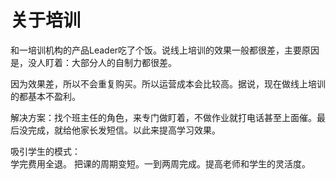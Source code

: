 # 关于培训
和一培训机构的产品Leader吃了个饭。说线上培训的效果一般都很差，主要原因是，没人盯着：大部分人的自制力都很差。

因为效果差，所以不会重复购买。所以运营成本会比较高。据说，现在做线上培训的都基本不盈利。

解决方案：找个班主任的角色，来专门做盯着，不做作业就打电话甚至上面催。最后没完成，就给他家长发短信。以此来提高学习效果。

吸引学生的模式：  
学完费用全退。
把课的周期变短。一到两周完成。提高老师和学生的灵活度。
